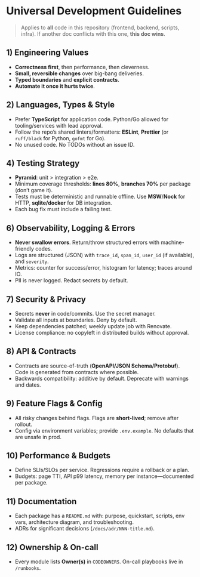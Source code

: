 # Universal Development Guidelines

> Applies to **all** code in this repository (frontend, backend, scripts, infra). If another doc conflicts with this one, **this doc wins**.

## 1) Engineering Values

- **Correctness first**, then performance, then cleverness.
- **Small, reversible changes** over big-bang deliveries.
- **Typed boundaries** and **explicit contracts**.
- **Automate it once it hurts twice**.

## 2) Languages, Types & Style

- Prefer **TypeScript** for application code. Python/Go allowed for tooling/services with lead approval.
- Follow the repo’s shared linters/formatters: **ESLint**, **Prettier** (or `ruff/black` for Python, `gofmt` for Go).
- No unused code. No TODOs without an issue ID.

## 4) Testing Strategy

- **Pyramid**: unit > integration > e2e.
- Minimum coverage thresholds: **lines 80%**, **branches 70%** per package (don’t game it).
- Tests must be deterministic and runnable offline. Use **MSW**/**Nock** for HTTP, **sqlite/docker** for DB integration.
- Each bug fix must include a failing test.

## 6) Observability, Logging & Errors

- **Never swallow errors**. Return/throw structured errors with machine-friendly codes.
- Logs are structured (JSON) with `trace_id`, `span_id`, `user_id` (if available), and `severity`.
- Metrics: counter for success/error, histogram for latency; traces around IO.
- PII is never logged. Redact secrets by default.

## 7) Security & Privacy

- Secrets **never** in code/commits. Use the secret manager.
- Validate all inputs at boundaries. Deny by default.
- Keep dependencies patched; weekly update job with Renovate.
- License compliance: no copyleft in distributed builds without approval.

## 8) API & Contracts

- Contracts are source-of-truth (**OpenAPI/JSON Schema/Protobuf**). Code is generated from contracts where possible.
- Backwards compatibility: additive by default. Deprecate with warnings and dates.

## 9) Feature Flags & Config

- All risky changes behind flags. Flags are **short-lived**; remove after rollout.
- Config via environment variables; provide `.env.example`. No defaults that are unsafe in prod.

## 10) Performance & Budgets

- Define SLIs/SLOs per service. Regressions require a rollback or a plan.
- Budgets: page TTI, API p99 latency, memory per instance—documented per package.

## 11) Documentation

- Each package has a `README.md` with: purpose, quickstart, scripts, env vars, architecture diagram, and troubleshooting.
- ADRs for significant decisions (`/docs/adr/NNN-title.md`).

## 12) Ownership & On-call

- Every module lists **Owner(s)** in `CODEOWNERS`. On-call playbooks live in `/runbooks`.
